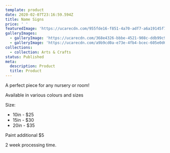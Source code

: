 ```yaml
---
template: product
date: 2020-02-07T23:16:59.594Z
title: Name Signs
price: ' '
featuredImage: 'https://ucarecdn.com/955fde16-f851-4a70-adf7-a6a19145f7a7/'
galleryImages:
  - galleryImage: 'https://ucarecdn.com/368e4326-bbbe-4521-908c-ddb99c9b7322/'
  - galleryImage: 'https://ucarecdn.com/a9b9cd0a-e73e-4fb4-bcec-605e0d6a50be/'
collections:
  - collection: Arts & Crafts
status: Published
meta:
  description: Product
  title: Product
---
```

A perfect piece for any nursery or room!

Available in various colours and sizes



Size:

* 10in - $25
* 15in - $30
* 20in - $35

Paint additional $5

2 week processing time.
